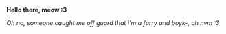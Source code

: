 **Hello there, meow :3**

*Oh no, someone caught me off guard that i'm a furry and boyk-, oh nvm :3*
